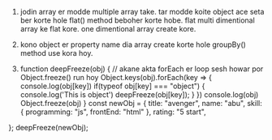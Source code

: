1. jodin array er modde multiple array take. tar modde koite object ace seta ber korte hole flat() method beboher korte hobe. flat multi dimentional array ke flat kore. one dimentional array create kore.

2. kono object er property name dia array create korte hole groupBy() method use kora hoy.

3. function deepFreeze(obj) {
    // akane akta forEach er loop sesh howar por Object.freeze() run hoy
    Object.keys(obj).forEach(key => {
        console.log(obj[key])
        if(typeof obj[key] === "object") {
            console.log('This is object')
            deepFreeze(obj[key]);
        }
    })
    console.log(obj)
    Object.freeze(obj)
}
const newObj = {
    title: "avenger",
    name: "abu",
    skill: {
        programming: "js",
        frontEnd: "html"
    },
    rating: "5 start",
    
};
deepFreeze(newObj);